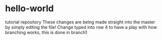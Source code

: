 # hello-world
tutorial repository
These changes are being made straight into the master by simply editing the file!
Change typed into row 4 to have a play with how branching works, this is done in branch1
